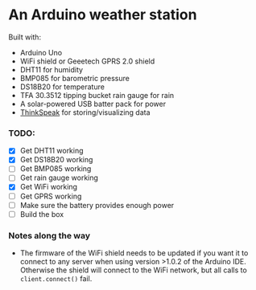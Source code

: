 # An Arduino weather station

Built with:

- Arduino Uno
- WiFi shield or Geeetech GPRS 2.0 shield
- DHT11 for humidity
- BMP085 for barometric pressure
- DS18B20 for temperature
- TFA 30.3512 tipping bucket rain gauge for rain
- A solar-powered USB batter pack for power
- [ThinkSpeak](https://thingspeak.com) for storing/visualizing data

### TODO:

- [x] Get DHT11 working
- [x] Get DS18B20 working
- [ ] Get BMP085 working
- [ ] Get rain gauge working
- [x] Get WiFi working
- [ ] Get GPRS working
- [ ] Make sure the battery provides enough power
- [ ] Build the box

### Notes along the way

- The firmware of the WiFi shield needs to be updated if you want it to connect to any server when using version >1.0.2 of the Arduino IDE. Otherwise the shield will connect to the WiFi network, but all calls to `client.connect()` fail.
